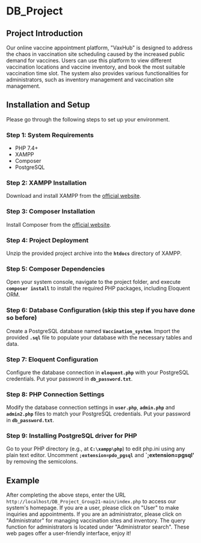 # DB_Project

## **Project Introduction**

Our online vaccine appointment platform, "VaxHub" is designed to address the chaos in vaccination site scheduling caused by the increased public demand for vaccines. Users can use this platform to view different vaccination locations and vaccine inventory, and book the most suitable vaccination time slot. The system also provides various functionalities for administrators, such as inventory management and vaccination site management.

## **Installation and Setup**

Please go through the following steps to set up your environment.

### **Step 1: System Requirements** 

- PHP 7.4+
- XAMPP
- Composer
- PostgreSQL

### **Step 2: XAMPP Installation**

Download and install XAMPP from the [official website](https://www.apachefriends.org/index.html).

### **Step 3: Composer Installation**

Install Composer from the [official website](https://getcomposer.org/download/).

### **Step 4: Project Deployment**

Unzip the provided project archive into the **`htdocs`** directory of XAMPP.

### **Step 5: Composer Dependencies**

Open your system console, navigate to the project folder, and execute **`composer install`** to install the required PHP packages, including Eloquent ORM. 

### **Step 6: Database Configuration** (skip this step if you have done so before)

Create a PostgreSQL database named **`Vaccination_system`**. Import the provided **`.sql`** file to populate your database with the necessary tables and data.

### **Step 7: Eloquent Configuration**

Configure the database connection in **`eloquent.php`** with your PostgreSQL credentials. Put your password in **`db_password.txt`**. 

### **Step 8: PHP Connection Settings**

Modify the database connection settings in **`user.php`**, **`admin.php`** and **`admin2.php`** files to match your PostgreSQL credentials. Put your password in **`db_password.txt`**. 

### **Step 9: Installing PostgreSQL driver for PHP**

Go to your PHP directory (e.g., at **`C:\xampp\php`**) to edit php.ini using any plain text editor. Uncomment **`;extension=pdo_pgsql`** and **`;extension=pgsql'** by removing the semicolons. 


## **Example** ##

After completing the above steps, enter the URL `http://localhost/DB_Project_Group21-main/index.php` to access our system's homepage. If you are a user, please click on "User" to make inquiries and appointments. If you are an administrator, please click on "Administrator" for managing vaccination sites and inventory. The query function for administrators is located under "Administrator search". These web pages offer a user-friendly interface, enjoy it!
